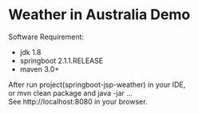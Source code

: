 # Weather in Australia Demo

Software Requirement:
* jdk 1.8
* springboot 2.1.1.RELEASE
* maven 3.0+

After run project(springboot-jsp-weather) in your IDE,   
or mvn clean package and java -jar ...  
See http://localhost:8080 in your browser.

